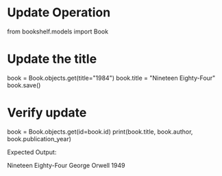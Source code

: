 # Update Operation

from bookshelf.models import Book

# Update the title
book = Book.objects.get(title="1984")
book.title = "Nineteen Eighty-Four"
book.save()

# Verify update
book = Book.objects.get(id=book.id)
print(book.title, book.author, book.publication_year)

Expected Output:

Nineteen Eighty-Four George Orwell 1949